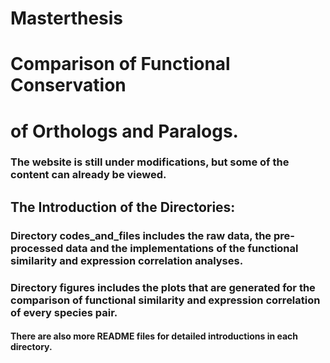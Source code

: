 # Masterthesis 
# Comparison of Functional Conservation 
# of Orthologs and Paralogs.
### The website is still under modifications, but some of the content can already be viewed.

## The Introduction of the Directories:
### Directory codes_and_files includes the raw data, the pre-processed data and the implementations of the functional similarity and expression correlation analyses.
### Directory figures includes the plots that are generated for the comparison of functional similarity and expression correlation of every species pair. 
#### There are also more README files for detailed introductions in each directory.
